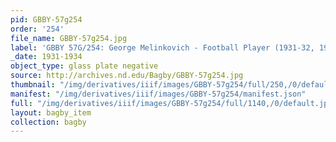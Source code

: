 ```yaml
---
pid: GBBY-57g254
order: '254'
file_name: GBBY-57g254.jpg
label: 'GBBY 57G/254: George Melinkovich - Football Player (1931-32, 1934) - 1931-1934'
_date: 1931-1934
object_type: glass plate negative
source: http://archives.nd.edu/Bagby/GBBY-57g254.jpg
thumbnail: "/img/derivatives/iiif/images/GBBY-57g254/full/250,/0/default.jpg"
manifest: "/img/derivatives/iiif/images/GBBY-57g254/manifest.json"
full: "/img/derivatives/iiif/images/GBBY-57g254/full/1140,/0/default.jpg"
layout: bagby_item
collection: bagby
---
```

